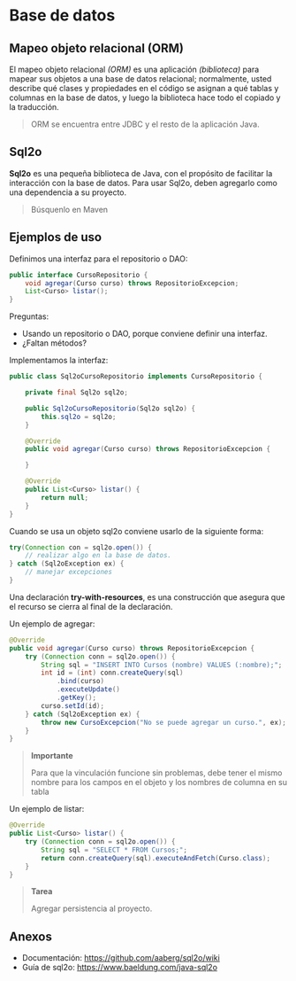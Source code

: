 # Base de datos

## Mapeo objeto relacional (ORM)

El mapeo objeto relacional *(ORM)* es una aplicación *(biblioteca)* para mapear sus objetos a una base de datos relacional; normalmente, usted describe qué clases y propiedades en el código se asignan a qué tablas y columnas en la base de datos, y luego la biblioteca hace todo el copiado y la traducción. 

> ORM se encuentra entre JDBC y el resto de la aplicación Java.

## Sql2o

**Sql2o** es una pequeña biblioteca de Java, con el propósito de facilitar la interacción con la base de datos. Para usar Sql2o, deben agregarlo como una dependencia a su proyecto.

> Búsquenlo en Maven 

## Ejemplos de uso

Definimos una interfaz para el repositorio o DAO:

```java
public interface CursoRepositorio {
    void agregar(Curso curso) throws RepositorioExcepcion;
    List<Curso> listar();
}
```

Preguntas: 
- Usando un repositorio o DAO, porque conviene definir una interfaz.
- ¿Faltan métodos?

Implementamos la interfaz:

```java
public class Sql2oCursoRepositorio implements CursoRepositorio {

    private final Sql2o sql2o;

    public Sql2oCursoRepositorio(Sql2o sql2o) {
        this.sql2o = sql2o;
    }

    @Override
    public void agregar(Curso curso) throws RepositorioExcepcion {

    }

    @Override
    public List<Curso> listar() {
        return null;
    }
}
```

Cuando se usa un objeto sql2o conviene usarlo de la siguiente forma:

```java
try(Connection con = sql2o.open()) {
    // realizar algo en la base de datos.
} catch (Sql2oException ex) {
    // manejar excepciones
}
```

Una declaración **try-with-resources**, es una construcción que asegura que el recurso se cierra al final de la declaración.

Un ejemplo de agregar:

```java
@Override
public void agregar(Curso curso) throws RepositorioExcepcion {
    try (Connection conn = sql2o.open()) {
        String sql = "INSERT INTO Cursos (nombre) VALUES (:nombre);";
        int id = (int) conn.createQuery(sql)
            .bind(curso)
            .executeUpdate()
            .getKey();
        curso.setId(id);
    } catch (Sql2oException ex) {
        throw new CursoExcepcion("No se puede agregar un curso.", ex);
    }
}
```

> **Importante**
> 
> Para que la vinculación funcione sin problemas, debe tener el mismo nombre para los campos en el objeto y los nombres de columna en su tabla

 Un ejemplo de listar:

```java
@Override
public List<Curso> listar() {
    try (Connection conn = sql2o.open()) {
        String sql = "SELECT * FROM Cursos;";
        return conn.createQuery(sql).executeAndFetch(Curso.class);
    }
}
```

> **Tarea**
> 
> Agregar persistencia al proyecto.


## Anexos

- Documentación: https://github.com/aaberg/sql2o/wiki
- Guía de sql2o: https://www.baeldung.com/java-sql2o


